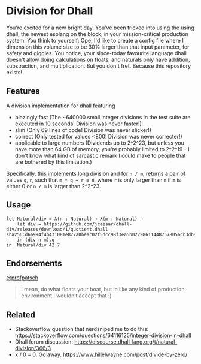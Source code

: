 # Division for Dhall

You're excited for a new bright day.
You've been tricked into using the using dhall, the newest esolang on the block, in your mission-critical production system.
You think to yourself: Ope, I'd like to create a config file where I dimension this volume size to be 30% larger than that input parameter, for safety and giggles.
You notice, your since-today favourite language dhall doesn't allow doing calculations on floats, and naturals only have addition, substraction, and multiplication.
But you don't fret. Because this repository exists!

## Features
A division implementation for dhall featuring
* blazingly fast
(The ~640000 small integer divisions in the test suite are executed in 10 seconds! Division was never faster!)
* slim
(Only 69 lines of code! Division was never slicker!)
* correct
(Only tested for values <800! Division was never correcter!)
* applicable to large numbers
(Dividends up to 2^2^23, but unless you have more than 64 GB of memory, you're probably limited to 2^2^19 - I don't know what kind of sarcastic remark I could make to people that are bothered by this limitation.)

Specifically, this implements long division and for `n / m`, returns a pair of values `q`, `r`, such that `m * q + r ≡ n`, where `r` is only larger than `m` if `m` is either 0 or `n / m` is larger than 2^2^23.

## Usage
```dhall
let Natural/div = λ(n : Natural) → λ(m : Natural) → 
    let div = https://github.com/jcaesar/dhall-div/releases/download/1/quotient.dhall sha256:d6a994f4b431081e877a0beac02f5dcc98f3ea5b027986114487578056cb3db9
    in (div n m).q
in  Natural/div 42 7
```

## Endorsements
[@profpatsch](https://github.com/profpatsch)
> I mean, do what floats your boat, but in like any kind of production environment I wouldn’t accept that :)

## Related
* Stackoverflow question that nerdsniped me to do this: https://stackoverflow.com/questions/64116125/integer-division-in-dhall
* Dhall forum discussion: https://discourse.dhall-lang.org/t/natural-division/366/3
* x / 0 = 0. Go away. https://www.hillelwayne.com/post/divide-by-zero/
